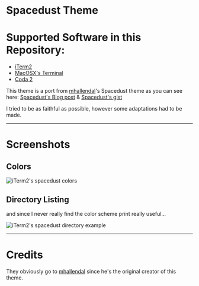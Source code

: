 Spacedust Theme
====================

Supported Software in this Repository:
=====================================
 * [iTerm2](http://www.iterm2.com/)
 * [MacOSX's Terminal](http://www.apple.com/macosx/apps/all.html#terminal)
 * [Coda 2](http://panic.com/coda/)

This theme is a port from [mhallendal](https://github.com/mhallendal)'s
Spacedust theme as you
can see here: [Spacedust's Blog post](http://simplyhacking.com/spacedust-xcode-theme.html) & [Spacedust's gist](https://gist.github.com/527103)

I tried to be as faithful as possible, however some adaptations had to be made.

---

Screenshots
===========

Colors
------
![iTerm2's spacedust
colors](https://github.com/Couto/Spacedust-Themes/raw/master/spacedust-colors.png)

Directory Listing
-----------------

and since I never really find the color scheme print really useful…

![iTerm2's spacedust directory example](https://github.com/Couto/Spacedust-Themes/raw/master/directory-listing.png)

----

Credits
=======
They obviously go to [mhallendal](https://github.com/mhallendal) since he's the original creator of this theme.
